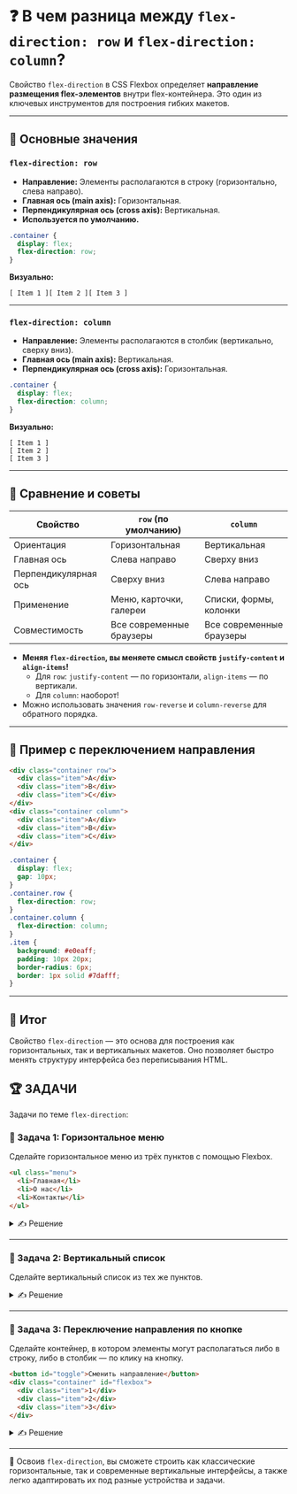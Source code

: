 # ❓ В чем разница между `flex-direction: row` и `flex-direction: column`?

Свойство `flex-direction` в CSS Flexbox определяет **направление размещения flex-элементов** внутри flex-контейнера. Это один из ключевых инструментов для построения гибких макетов.

---

## 🔹 Основные значения

### `flex-direction: row`
- **Направление:** Элементы располагаются в строку (горизонтально, слева направо).
- **Главная ось (main axis):** Горизонтальная.
- **Перпендикулярная ось (cross axis):** Вертикальная.
- **Используется по умолчанию.**

```css
.container {
  display: flex;
  flex-direction: row;
}
```

**Визуально:**
```
[ Item 1 ][ Item 2 ][ Item 3 ]
```

---

### `flex-direction: column`
- **Направление:** Элементы располагаются в столбик (вертикально, сверху вниз).
- **Главная ось (main axis):** Вертикальная.
- **Перпендикулярная ось (cross axis):** Горизонтальная.

```css
.container {
  display: flex;
  flex-direction: column;
}
```

**Визуально:**
```
[ Item 1 ]
[ Item 2 ]
[ Item 3 ]
```

---

## 🔹 Сравнение и советы

| Свойство                | `row` (по умолчанию)         | `column`                   |
|-------------------------|------------------------------|----------------------------|
| Ориентация              | Горизонтальная               | Вертикальная               |
| Главная ось             | Слева направо                | Сверху вниз                |
| Перпендикулярная ось    | Сверху вниз                  | Слева направо              |
| Применение              | Меню, карточки, галереи      | Списки, формы, колонки     |
| Совместимость           | Все современные браузеры     | Все современные браузеры   |

- **Меняя `flex-direction`, вы меняете смысл свойств `justify-content` и `align-items`!**
  - Для `row`: `justify-content` — по горизонтали, `align-items` — по вертикали.
  - Для `column`: наоборот!
- Можно использовать значения `row-reverse` и `column-reverse` для обратного порядка.

---

## 🔹 Пример с переключением направления

```html
<div class="container row">
  <div class="item">A</div>
  <div class="item">B</div>
  <div class="item">C</div>
</div>
<div class="container column">
  <div class="item">A</div>
  <div class="item">B</div>
  <div class="item">C</div>
</div>
```

```css
.container {
  display: flex;
  gap: 10px;
}
.container.row {
  flex-direction: row;
}
.container.column {
  flex-direction: column;
}
.item {
  background: #e0eaff;
  padding: 10px 20px;
  border-radius: 6px;
  border: 1px solid #7dafff;
}
```

---

## 🎯 Итог

Свойство `flex-direction` — это основа для построения как горизонтальных, так и вертикальных макетов. Оно позволяет быстро менять структуру интерфейса без переписывания HTML.

## 🏆 ЗАДАЧИ

Задачи по теме `flex-direction`:

### 📌 Задача 1: Горизонтальное меню
Сделайте горизонтальное меню из трёх пунктов с помощью Flexbox.

```html
<ul class="menu">
  <li>Главная</li>
  <li>О нас</li>
  <li>Контакты</li>
</ul>
```
<details>
<summary>✍ Решение</summary>

```css
.menu {
  display: flex;
  flex-direction: row;
  gap: 20px;
  list-style: none;
  padding: 0;
}
```

</details>

---

### 📌 Задача 2: Вертикальный список
Сделайте вертикальный список из тех же пунктов.

<details>
<summary>✍ Решение</summary>

```css
.menu {
  display: flex;
  flex-direction: column;
  gap: 10px;
  list-style: none;
  padding: 0;
}
```

</details>

---

### 📌 Задача 3: Переключение направления по кнопке
Сделайте контейнер, в котором элементы могут располагаться либо в строку, либо в столбик — по клику на кнопку.

```html
<button id="toggle">Сменить направление</button>
<div class="container" id="flexbox">
  <div class="item">1</div>
  <div class="item">2</div>
  <div class="item">3</div>
</div>
```

<details>
<summary>✍ Решение</summary>

```css
.container {
  display: flex;
  gap: 10px;
}
```

```js
const btn = document.getElementById('toggle');
const flexbox = document.getElementById('flexbox');
let isRow = true;
btn.onclick = () => {
  flexbox.style.flexDirection = isRow ? 'column' : 'row';
  isRow = !isRow;
};
```

</details>

---

🎉 Освоив `flex-direction`, вы сможете строить как классические горизонтальные, так и современные вертикальные интерфейсы, а также легко адаптировать их под разные устройства и задачи. 